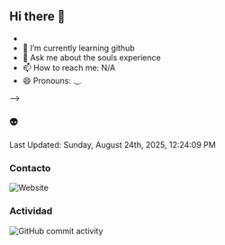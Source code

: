 ## Hi there 👋






- 
- 🌱 I’m currently learning github
- 💬 Ask me about the souls experience
- 📫 How to reach me: N/A
- 😄 Pronouns: ._.

-->
### :alien:
<!--RECENT_ACTIVITY:start-->
<!--RECENT_ACTIVITY:end-->
<!--RECENT_ACTIVITY:last_update-->
Last Updated: Sunday, August 24th, 2025, 12:24:09 PM
<!--RECENT_ACTIVITY:last_update_end-->
### Contacto

![Website](https://img.shields.io/website?url=https%3A%2F%2Fgithub.com%2FDelfinoSquare)


### Actividad

![GitHub commit activity](https://img.shields.io/github/commit-activity/m/DelfinoSquare/DelfinoSquare)

